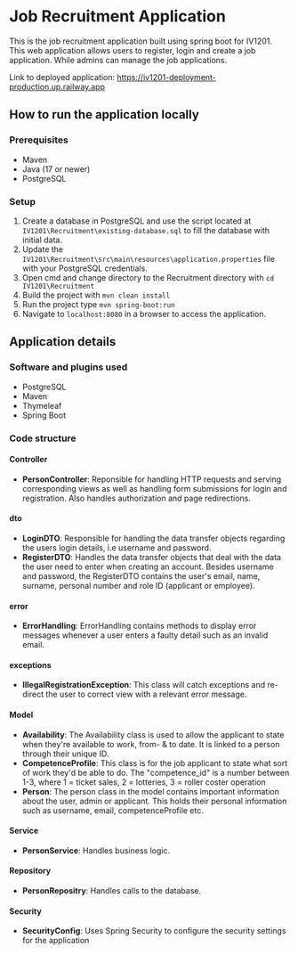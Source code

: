 # Job Recruitment Application
This is the job recruitment application built using spring boot for IV1201.
This web application allows users to register, login and create a job application. While admins can manage the job applications.

Link to deployed application: https://iv1201-deployment-production.up.railway.app
## How to run the application locally

### Prerequisites 
- Maven
- Java (17 or newer)
- PostgreSQL

### Setup
1. Create a database in PostgreSQL and use the script located at `IV1201\Recruitment\existing-database.sql` to fill the database with initial data.
2. Update the `IV1201\Recruitment\src\main\resources\application.properties` file with your PostgreSQL credentials.
3. Open cmd and change directory to the Recruitment directory with ```cd IV1201\Recruitment```
4. Build the project with ```mvn clean install```
5. Run the project type ```mvn spring-boot:run```
6. Navigate to ```localhost:8080``` in a browser to access the application.

## Application details

### Software and plugins used
- PostgreSQL
- Maven
- Thymeleaf
- Spring Boot

### Code structure

#### Controller
- **PersonController**: Reponsible for handling HTTP requests and serving corresponding views as well as handling form submissions for login and registration. Also handles authorization and page redirections.

#### dto
- **LoginDTO**: Responsible for handling the data transfer objects regarding the users login details, i.e username and password.
- **RegisterDTO**: Handles the data transfer objects that deal with the data the user need to enter when creating an account. Besides username and password, the RegisterDTO contains 
the user's email, name, surname, personal number and role ID (applicant or employee).

#### error
- **ErrorHandling**: ErrorHandling contains methods to display error messages whenever a user enters a faulty detail such as an invalid email.

#### exceptions
- **IllegalRegistrationException**: This class will catch exceptions and re-direct the user to correct view with a relevant error message.

#### Model
- **Availability**: The Availability class is used to allow the applicant to state when they're available to work, from- & to date. It is linked to a person through their unique ID.
- **CompetenceProfile**: This class is for the job applicant to state what sort of work they'd be able to do. The "competence_id" is a number between 1-3, where 1 = ticket sales, 2 = lotteries, 3 = roller coster operation
- **Person**: The person class in the model contains important information about the user, admin or applicant. This holds their personal information such as username, email, competenceProfile etc. 

#### Service
- **PersonService**: Handles business logic.

#### Repository
- **PersonRepositry**: Handles calls to the database.

#### Security
- **SecurityConfig**: Uses Spring Security to configure the security settings for the application

